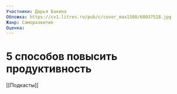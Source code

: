 ```yaml
---
Участники: Дарья Бакина
Обложка: https://cv1.litres.ru/pub/c/cover_max1500/68037518.jpg
Жанр: Саморазвитие
Оценка: 
---
```

# 5 способов повысить продуктивность

[[Подкасты]]